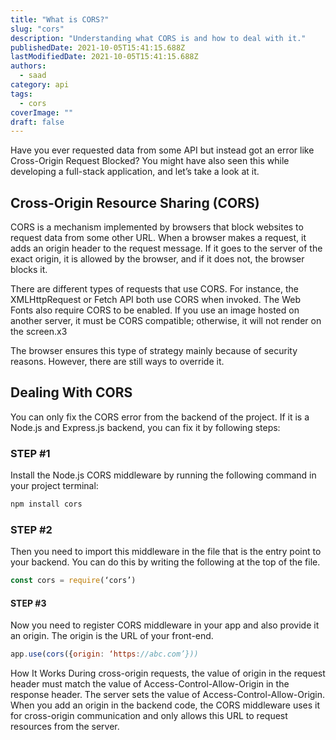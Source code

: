 ```yaml
---
title: "What is CORS?"
slug: "cors"
description: "Understanding what CORS is and how to deal with it."
publishedDate: 2021-10-05T15:41:15.688Z
lastModifiedDate: 2021-10-05T15:41:15.688Z
authors:
  - saad
category: api
tags:
  - cors
coverImage: ""
draft: false
---
```


<Lead>
Have you ever requested data from some API but instead got an error like Cross-Origin Request Blocked? You might have also seen this while developing a full-stack application, and let’s take a look at it.
</Lead>

## Cross-Origin Resource Sharing (CORS)

CORS is a mechanism implemented by browsers that block websites to request data from some other URL. When a browser makes a request, it adds an origin header to the request message. If it goes to the server of the exact origin, it is allowed by the browser, and if it does not, the browser blocks it.

There are different types of requests that use CORS. For instance, the XMLHttpRequest or Fetch API both use CORS when invoked. The Web Fonts also require CORS to be enabled. If you use an image hosted on another server, it must be CORS compatible; otherwise, it will not render on the screen.x3

The browser ensures this type of strategy mainly because of security reasons. However, there are still ways to override it.

## Dealing With CORS

You can only fix the CORS error from the backend of the project. If it is a Node.js and Express.js backend, you can fix it by following steps:

### STEP #1

Install the Node.js CORS middleware by running the following command in your project terminal:

```sh
npm install cors
```

### STEP #2

Then you need to import this middleware in the file that is the entry point to your backend. You can do this by writing the following at the top of the file.

```js
const cors = require(‘cors’)
```

#### STEP #3

Now you need to register CORS middleware in your app and also provide it an origin. The origin is the URL of your front-end.

```js
app.use(cors({origin: ‘https://abc.com’}))
```

How It Works
During cross-origin requests, the value of origin in the request header must match the value of Access-Control-Allow-Origin in the response header. The server sets the value of Access-Control-Allow-Origin. When you add an origin in the backend code, the CORS middleware uses it for cross-origin communication and only allows this URL to request resources from the server.
